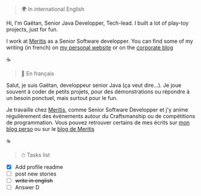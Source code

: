 > 🌍 In international English

Hi, I'm Gaëtan, Senior Java Developper, Tech-lead. I built a lot of play-toy projects, just for fun. 

I work at [Meritis](https://meritis.fr) as a Senior Software developper. You can find some of my writing (in french) on [my personal website](https://blog.egaetan.me) or on the [corporate blog](https://meritis.fr/blog)

☕ 

> 🥖 En français

Salut, je suis Gaëtan, developpeur senior Java (ça veut dire...). Je joue souvent à coder de petits projets, pour des démonstrations ou répondre à un besoin ponctuel, mais surtout pour le fun.

Je travaille chez [Meritis](https://meritis.fr), comme Senior Software Developper et j'y anime régulièrement des événements autour du Craftsmanship ou de compétitions de programmation.
Vous pouvez retrouver certains de mes écrits sur [mon blog perso](https://blog.egaetan.me) ou sur le [blog de Meritis](https://meritis.fr/blog)

☕

> ⏱ Tasks list

- [X] Add profile readme
- [ ] post new stories
- [ ] <del>write in english</del>
- [ ] Answer D
